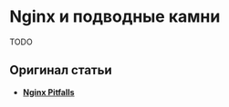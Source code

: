 Nginx и подводные камни
=======================
TODO

## Оригинал статьи
* **[Nginx Pitfalls](http://wiki.nginx.org/Pitfalls)**
